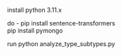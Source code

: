 install python 3.11.x

do -
pip install sentence-transformers
<br>
pip install pymongo

run python analyze_type_subtypes.py
